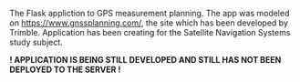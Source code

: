 The Flask appliction to GPS measurement planning. The app was modeled on https://www.gnssplanning.com/, the site which has been developed by Trimble.
Application has been creating for the Satellite Navigation Systems study subject.

<b>! APPLICATION IS BEING STILL DEVELOPED AND STILL HAS NOT BEEN  DEPLOYED TO THE SERVER !</b>
